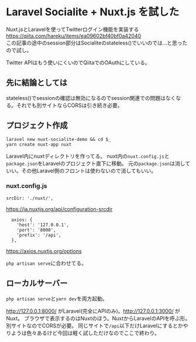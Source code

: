 # Laravel Socialite + Nuxt.js を試した

Nuxt.jsとLaravelを使ってTwitterログイン機能を実装する  
https://qiita.com/hareku/items/ea09602bf40bf0a42040  
この記事の途中のsession部分はSocialiteのstateless()でいいのでは…と思ったので試し。

Twitter APIはもう使いにくいのでQiitaでのOAuthにしている。

## 先に結論としては
stateless()でsessionの確認は無効になるのでsession関連での問題はなくなる。それでも別サイトならCORSは引き続き必要。

## プロジェクト作成
```
laravel new nuxt-socialite-demo && cd $_
yarn create nuxt-app nuxt
```

Laravel内にnuxtディレクトリを作ってる。
nuxt内の`nuxt.config.js`と`package.json`をLaravelのプロジェクト直下に移動。
元の`package.json`は消していい。その他Laravel側のフロントは使わないので消してもいい。

### nuxt.config.js
```
srcDir: './nuxt/',
```
https://ja.nuxtjs.org/api/configuration-srcdir

```
  axios: {
    'host': '127.0.0.1',
    'port': '8000',
    'prefix': '/api',
  },
```
https://axios.nuxtjs.org/options

`php artisan serve`に合わせてる。

## ローカルサーバー
`php artisan serve`と`yarn dev`を両方起動。

http://127.0.0.1:8000/ がLaravel(完全にAPIのみ)。http://127.0.0.1:3000/ がNuxt。
ブラウザで表示するのはNuxtのほう。NuxtからLaravelのAPIを呼ぶ形。
別サイトなのでCORSが必要。
同じサイトで`/api`以下だけLaravelにするとかやりようは色々あるけど今回は軽く試しただけなのでここで終わり。
